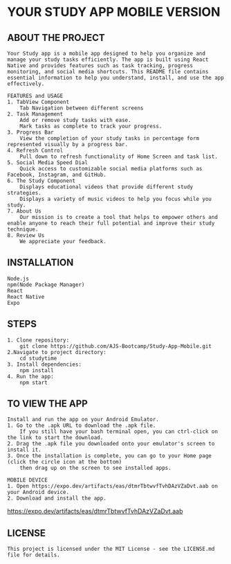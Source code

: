 # YOUR STUDY APP MOBILE VERSION
    

## ABOUT THE PROJECT
    Your Study app is a mobile app designed to help you organize and manage your study tasks efficiently. The app is built using React Native and provides features such as task tracking, progress monitoring, and social media shortcuts. This README file contains essential information to help you understand, install, and use the app effectively.

    FEATURES and USAGE
    1. TabView Component
        Tab Navigation between different screens
    2. Task Management
        Add or remove study tasks with ease.
        Mark tasks as complete to track your progress.
    3. Progress Bar
        View the completion of your study tasks in percentage form represented visually by a progress bar.
    4. Refresh Control
        Pull down to refresh functionality of Home Screen and task list.
    5. Social Media Speed Dial
        Quick access to customizable social media platforms such as Facebook, Instagram, and GitHub.
    6. The Study Component
        Displays educational videos that provide different study strategies.
        Displays a variety of music videos to help you focus while you study.
    7. About Us
        Our mission is to create a tool that helps to empower others and enable anyone to reach their full potential and improve their study technique. 
    8. Review Us
        We appreciate your feedback.   

## INSTALLATION
    Node.js
    npm(Node Package Manager)
    React
    React Native
    Expo

## STEPS
    1. Clone repository: 
        git clone https://github.com/AJS-Bootcamp/Study-App-Mobile.git
    2.Navigate to project directory:
        cd studytime
    3. Install dependencies:
        npm install
    4. Run the app:
        npm start


## TO VIEW THE APP 
    Install and run the app on your Android Emulator.
    1. Go to the .apk URL to download the .apk file. 
        If you still have your bash terminal open, you can ctrl-click on the link to start the download. 
    2. Drag the .apk file you downloaded onto your emulator's screen to install it. 
    3. Once the installation is complete, you can go to your Home page (click the circle icon at the bottom) 
        then drag up on the screen to see installed apps.
    
    MOBILE DEVICE
    1. Open https://expo.dev/artifacts/eas/dtmrTbtwvfTvhDAzVZaDvt.aab on your Android device.
    2. Download and install the app.
    
https://expo.dev/artifacts/eas/dtmrTbtwvfTvhDAzVZaDvt.aab


    

## LICENSE
    This project is licensed under the MIT License - see the LICENSE.md file for details.
